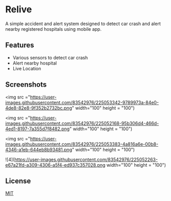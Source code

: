 
# Relive

A simple accident and alert system designed to detect car crash and alert nearby registered hospitals using mobile app.


## Features

- Various sensors to detect car crash
- Alert nearby hospital
- Live Location

## Screenshots

<img src ="https://user-images.githubusercontent.com/83542976/225053342-9789973a-84e0-4de8-82e8-9f352b2732bc.png" width="100" height = "100")

<img src ="https://user-images.githubusercontent.com/83542976/225052168-95b306d4-466d-4ed1-8197-7a355d7f8482.png" width="100" height = "100")

<img src ="https://user-images.githubusercontent.com/83542976/225053383-4a816a6e-00b8-4346-a1eb-644eb8b93481.png" width="100" height = "100")

![4](https://user-images.githubusercontent.com/83542976/225052263-e67a21fd-a309-4306-a5f4-ed937c357028.png width="100" height = "100")


## License

[MIT](https://github.com/cjjiss/ProjectLAB/blob/master/LICENSE)


